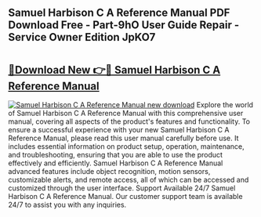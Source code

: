 ## Samuel Harbison C A Reference Manual PDF Download Free - Part-9hO User Guide Repair - Service Owner Edition JpKO7

# <h2><a href="http://bc82978.oget.top/?id=Samuel+Harbison+C+A+Reference+Manual">🔗Download New 👉🔴 Samuel Harbison C A Reference Manual</a></h2>

[![Samuel Harbison C A Reference Manual new download](https://i.imgur.com/5g1atiW.png)](http://bc82978.oget.top/?id=Samuel+Harbison+C+A+Reference+Manual)
Explore the world of Samuel Harbison C A Reference Manual with this comprehensive user manual, covering all aspects of the product's features and functionality. To ensure a successful experience with your new Samuel Harbison C A Reference Manual, please read this user manual carefully before use. It includes essential information on product setup, operation, maintenance, and troubleshooting, ensuring that you are able to use the product effectively and efficiently. Samuel Harbison C A Reference Manual advanced features include object recognition, motion sensors, customizable alerts, and remote access, all of which can be accessed and customized through the user interface. Support Available 24/7 Samuel Harbison C A Reference Manual. Our customer support team is available 24/7 to assist you with any inquiries.
